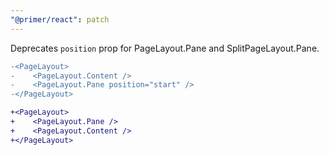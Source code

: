 ```yaml
---
"@primer/react": patch
---
```


Deprecates `position` prop for PageLayout.Pane and SplitPageLayout.Pane.

```diff
-<PageLayout>
-    <PageLayout.Content />
-    <PageLayout.Pane position="start" />
-</PageLayout>

+<PageLayout>
+    <PageLayout.Pane />
+    <PageLayout.Content />
+</PageLayout>
    
```

<!-- Changed components: PageLayout, SplitPageLayout -->

